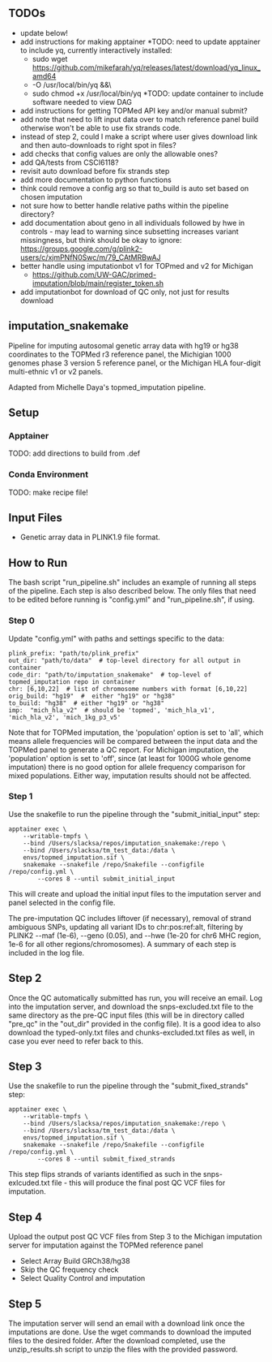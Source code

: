 
## TODOs

* update below!
* add instructions for making apptainer
    *TODO: need to update apptainer to include yq, currently interactively installed:
    * sudo wget https://github.com/mikefarah/yq/releases/latest/download/yq_linux_amd64
    *   -O /usr/local/bin/yq &&\
    *   sudo chmod +x /usr/local/bin/yq
    *TODO: update container to include software needed to view DAG
* add instructions for getting TOPMed API key and/or manual submit?
* add note that need to lift input data over to match reference panel
    build otherwise won't be able to use fix strands code.
* instead of step 2, could I make a script where user gives download link and 
    then auto-downloads to right spot in files?
* add checks that config values are only the allowable ones?
* add QA/tests from CSCI6118?
* revisit auto download before fix strands step
* add more documentation to python functions
* think could remove a config arg so that to_build is auto set based on chosen
    imputation
* not sure how to better handle relative paths within the pipeline directory?
* add documentation about geno in all individuals followed by hwe in controls -
    may lead to warning since subsetting increases variant missingness, but
    think should be okay to ignore: https://groups.google.com/g/plink2-users/c/xjmPNfN0Swc/m/79_CAtMRBwAJ
* better handle using imputationbot v1 for TOPmed and v2 for Michigan
    * https://github.com/UW-GAC/primed-imputation/blob/main/register_token.sh
* add imputationbot for download of QC only, not just for results download
    
    


## **imputation_snakemake**

Pipeline for imputing autosomal genetic array data with hg19 or hg38 coordinates
to the TOPMed r3 reference panel, the Michigian 1000 genomes phase 3 version 5
reference panel, or the Michigan HLA four-digit multi-ethnic v1 or v2 panels.

Adapted from Michelle Daya's topmed_imputation pipeline.

## Setup

### Apptainer

TODO: add directions to build from .def

### Conda Environment

TODO: make recipe file!

## Input Files

* Genetic array data in PLINK1.9 file format.

## How to Run

The bash script "run_pipeline.sh" includes an example of running all steps of the
pipeline. Each step is also described below. The only files that need to be edited
before running is "config.yml" and "run_pipeline.sh", if using.

### Step 0

Update "config.yml" with paths and settings specific to the data:

```
plink_prefix: "path/to/plink_prefix"
out_dir: "path/to/data"  # top-level directory for all output in container
code_dir: "path/to/imputation_snakemake"  # top-level of topmed_imputation repo in container
chr: [6,10,22]  # list of chromosome numbers with format [6,10,22]
orig_build: "hg19"  #  either "hg19" or "hg38"
to_build: "hg38"  # either "hg19" or "hg38"
imp:  "mich_hla_v2"  # should be 'topmed', 'mich_hla_v1', 'mich_hla_v2', 'mich_1kg_p3_v5'
```

Note that for TOPMed imputation, the 'population' option is set to 'all', which means allele
frequencies will be compared between the input data and the TOPMed panel to generate a QC
report. For Michigan imputation, the 'population' option is set to 'off', since (at least
for 1000G whole genome imputation) there is no good option for allele frequency comparison
for mixed populations. Either way, imputation results should not be affected.

### Step 1

Use the snakefile to run the pipeline through the "submit_initial_input" step:

```
apptainer exec \
    --writable-tmpfs \
    --bind /Users/slacksa/repos/imputation_snakemake:/repo \
    --bind /Users/slacksa/tm_test_data:/data \
    envs/topmed_imputation.sif \
    snakemake --snakefile /repo/Snakefile --configfile /repo/config.yml \
        --cores 8 --until submit_initial_input

```

This will create and upload the initial input files to the imputation server and panel
selected in the config file.

The pre-imputation QC includes liftover (if necessary), removal of strand ambiguous SNPs,
updating all variant IDs to chr:pos:ref:alt, filtering by PLINK2 --maf (1e-6), --geno (0.05),
and --hwe (1e-20 for chr6 MHC region, 1e-6 for all other regions/chromosomes). A summary of
each step is included in the log file.

## Step 2

Once the QC automatically submitted has run, you will receive an email. Log into the
imputation server, and download the snps-excluded.txt file to the same directory as the
pre-QC input files (this will be in directory called "pre_qc" in the "out_dir" provided in
the config file). It is a good idea to also download the typed-only.txt files and
chunks-excluded.txt files as well, in case you ever need to refer back to this.

## Step 3

Use the snakefile to run the pipeline through the "submit_fixed_strands" step:

```
apptainer exec \
    --writable-tmpfs \
    --bind /Users/slacksa/repos/imputation_snakemake:/repo \
    --bind /Users/slacksa/tm_test_data:/data \
    envs/topmed_imputation.sif \
    snakemake --snakefile /repo/Snakefile --configfile /repo/config.yml \
        --cores 8 --until submit_fixed_strands

```

This step flips strands of variants identified as such in the snps-exlcuded.txt file - this
will produce the final post QC VCF files for imputation.

## Step 4

Upload the output post QC VCF files from Step 3 to the Michigan imputation server for
imputation against the TOPMed reference panel

* Select Array Build GRCh38/hg38 
* Skip the QC frequency check 
* Select Quality Control and imputation

## Step 5

The imputation server will send an email with a download link once the
imputations are done. Use the wget commands to download the imputed files to the
desired folder. After the download completed, use the unzip\_results.sh script to unzip the files with the
provided password.
